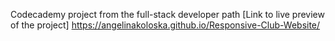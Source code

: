 Codecademy project from the full-stack developer path
[Link to live preview of the project] https://angelinakoloska.github.io/Responsive-Club-Website/
